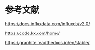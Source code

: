 <!--
 * @Author: wangzhichiao<https://github.com/wzc570738205>
 * @Date: 2021-03-29 15:35:31
 * @LastEditors: wangzhichiao<https://github.com/wzc570738205>
 * @LastEditTime: 2021-03-29 15:38:12
-->

# **参考文献**
<https://docs.influxdata.com/influxdb/v2.0/>

<https://code.kx.com/home/>

<https://graphite.readthedocs.io/en/stable/>